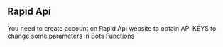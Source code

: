 ## Rapid Api
You need to create account on Rapid Api website to obtain API KEYS to change some parameters in Bots Functions
